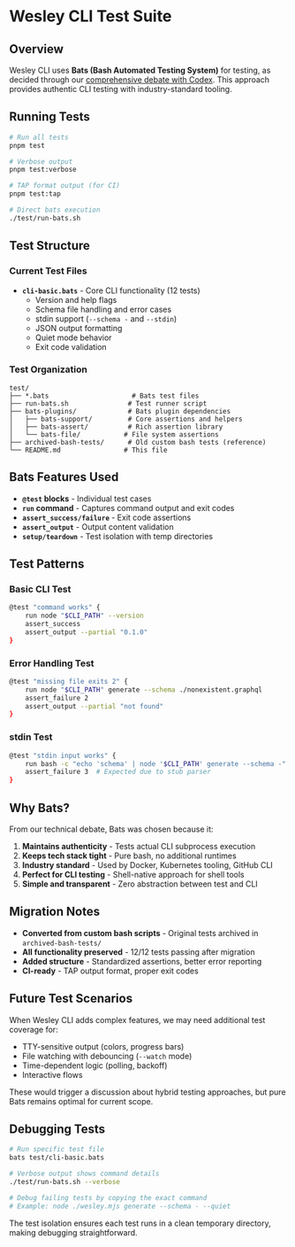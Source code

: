 # Wesley CLI Test Suite

## Overview

Wesley CLI uses **Bats (Bash Automated Testing System)** for testing, as decided through our [comprehensive debate with Codex](../../docs/debates/codex/cli-test-framework/). This approach provides authentic CLI testing with industry-standard tooling.

## Running Tests

```bash
# Run all tests
pnpm test

# Verbose output
pnpm test:verbose

# TAP format output (for CI)
pnpm test:tap

# Direct bats execution
./test/run-bats.sh
```

## Test Structure

### Current Test Files

- **`cli-basic.bats`** - Core CLI functionality (12 tests)
  - Version and help flags
  - Schema file handling and error cases
  - stdin support (`--schema -` and `--stdin`)
  - JSON output formatting
  - Quiet mode behavior
  - Exit code validation

### Test Organization

```
test/
├── *.bats                     # Bats test files
├── run-bats.sh               # Test runner script
├── bats-plugins/             # Bats plugin dependencies
│   ├── bats-support/         # Core assertions and helpers
│   ├── bats-assert/          # Rich assertion library
│   └── bats-file/           # File system assertions
├── archived-bash-tests/      # Old custom bash tests (reference)
└── README.md                # This file
```

## Bats Features Used

- **`@test` blocks** - Individual test cases
- **`run` command** - Captures command output and exit codes
- **`assert_success/failure`** - Exit code assertions
- **`assert_output`** - Output content validation
- **`setup/teardown`** - Test isolation with temp directories

## Test Patterns

### Basic CLI Test
```bash
@test "command works" {
    run node "$CLI_PATH" --version
    assert_success
    assert_output --partial "0.1.0"
}
```

### Error Handling Test
```bash
@test "missing file exits 2" {
    run node "$CLI_PATH" generate --schema ./nonexistent.graphql
    assert_failure 2
    assert_output --partial "not found"
}
```

### stdin Test
```bash
@test "stdin input works" {
    run bash -c "echo 'schema' | node '$CLI_PATH' generate --schema -"
    assert_failure 3  # Expected due to stub parser
}
```

## Why Bats?

From our technical debate, Bats was chosen because it:

1. **Maintains authenticity** - Tests actual CLI subprocess execution
2. **Keeps tech stack tight** - Pure bash, no additional runtimes
3. **Industry standard** - Used by Docker, Kubernetes tooling, GitHub CLI
4. **Perfect for CLI testing** - Shell-native approach for shell tools
5. **Simple and transparent** - Zero abstraction between test and CLI

## Migration Notes

- **Converted from custom bash scripts** - Original tests archived in `archived-bash-tests/`
- **All functionality preserved** - 12/12 tests passing after migration
- **Added structure** - Standardized assertions, better error reporting
- **CI-ready** - TAP output format, proper exit codes

## Future Test Scenarios

When Wesley CLI adds complex features, we may need additional test coverage for:
- TTY-sensitive output (colors, progress bars)
- File watching with debouncing (`--watch` mode)
- Time-dependent logic (polling, backoff)
- Interactive flows

These would trigger a discussion about hybrid testing approaches, but pure Bats remains optimal for current scope.

## Debugging Tests

```bash
# Run specific test file
bats test/cli-basic.bats

# Verbose output shows command details
./test/run-bats.sh --verbose

# Debug failing tests by copying the exact command
# Example: node ./wesley.mjs generate --schema - --quiet
```

The test isolation ensures each test runs in a clean temporary directory, making debugging straightforward.
